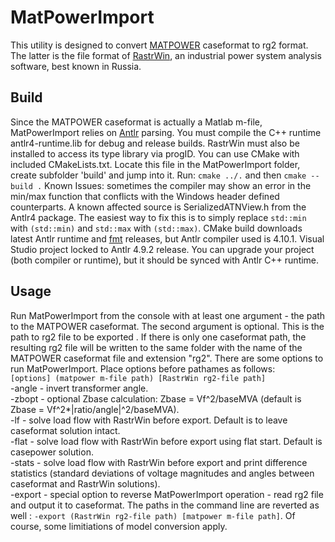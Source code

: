 # MatPowerImport
This utility is designed to convert [MATPOWER](https://github.com/MATPOWER/matpower) caseformat to rg2 format. The latter is the file format of [RastrWin](https://rastrwin.ru), an industrial power system analysis software, best known in Russia.
## Build
Since the MATPOWER caseformat is actually a Matlab m-file, MatPowerImport relies on [Antlr](https://github.com/antlr/antlr4) parsing. You must compile the C++ runtime antlr4-runtime.lib for debug and release builds. RastrWin must also be installed to access its type library via progID. You can use CMake with included CMakeLists.txt. Locate this file in the MatPowerImport folder, create subfolder 'build' and jump into it. Run:
`cmake ../.`
and then
`cmake --build .`
Known Issues: sometimes the compiler may show an error in the min/max function that conflicts with the Windows header defined counterparts. A known affected source is SerializedATNView.h from the Antlr4 package. The easiest way to fix this is to simply replace `std::min` with `(std::min)` and `std::max` with `(std::max)`. CMake build downloads latest Antlr runtime and [fmt](https://github.com/fmtlib/fmt) releases, but Antlr compiler used is 4.10.1. Visual Studio project locked to Antlr 4.9.2 release. You can upgrade your project (both compiler or runtime), but it should be synced with Antlr C++ runtime.
## Usage
Run MatPowerImport from the console with at least one argument - the path to the MATPOWER caseformat. The second argument is optional. This is the path to rg2 file to be exported . If there is only one caseformat path, the resulting rg2 file will be written to the same folder with the name of the MATPOWER caseformat file and extension "rg2". 
There are some options to run MatPowerImport. Place options before pathames as follows:   
`[options] (matpower m-file path) [RastrWin rg2-file path]`   
-angle - invert transformer angle.   
-zbopt - optional Zbase calculation: Zbase = Vf^2/baseMVA (default is Zbase = Vf^2*|ratio/angle|^2/baseMVA).   
-lf    - solve load flow with RastrWin before export. Default is to leave caseformat solution intact.   
-flat  - solve load flow with RastrWin before export using flat start. Default is casepower solution.   
-stats - solve load flow with RastrWin before export and print difference statistics  (standard deviations of voltage magnitudes and angles between caseformat and RastrWin solutions).   
-export  - special option to reverse MatPowerImport operation - read rg2 file and output it to caseformat. The paths in the command line are reverted as well : `-export (RastrWin rg2-file path) [matpower m-file path]`. Of course, some limitiations of model conversion apply.   
